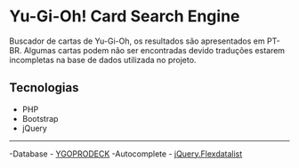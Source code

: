 Yu-Gi-Oh! Card Search Engine
======

Buscador de cartas de Yu-Gi-Oh, os resultados são apresentados em PT-BR. Algumas cartas podem não ser encontradas devido traduções estarem incompletas na base de dados utilizada no projeto.

## Tecnologias
- PHP
- Bootstrap
- jQuery

---
-Database - [YGOPRODECK](https://db.ygoprodeck.com/)
-Autocomplete - [jQuery.Flexdatalist](https://github.com/sergiodlopes/jquery-flexdatalist/)

